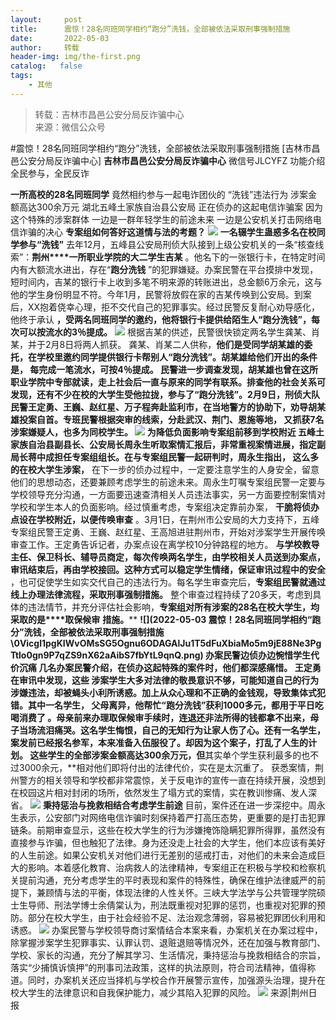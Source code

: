 ```yaml
---
layout:     post
title:      震惊！28名同班同学相约“跑分”洗钱，全部被依法采取刑事强制措施
date:       2022-05-03
author:     转载
header-img: img/the-first.png
catalog:   false
tags:
    - 其他
---
```


<blockquote><p>转载：吉林市昌邑公安分局反诈骗中心<br>
来源：微信公众号</p></blockquote>

#震惊！28名同班同学相约“跑分”洗钱，全部被依法采取刑事强制措施
[吉林市昌邑公安分局反诈骗中心]
**吉林市昌邑公安分局反诈骗中心**
微信号JLCYFZ
功能介绍全民参与，全民反诈

**一所高校的28名同班同学**
竟然相约参与一起电诈团伙的
“洗钱”违法行为
涉案金额高达300余万元
湖北五峰土家族自治县公安局
正在侦办的这起电信诈骗案
因为这个特殊的涉案群体
一边是一群年轻学生的前途未来
一边是公安机关打击网络电信诈骗的决心
**专案组如何答好这道情与法的考题？**
![]({{site.baseurl}}/postimg/xoF9WXogE902Ms4mnh8gXgic0WZibfc8Tqz2ibCkiaMDcviaZ5K8exicaYiaL48nyC13EJVIpPA7jlicIYg0nLPl1PEribw.png)
**一名辍学生蛊惑多名在校同学参与“洗钱”**
去年12月，五峰县公安局刑侦大队接到上级公安机关的一条“核查线索”：**荆州****一所职业学院的大二学生吉某**
。他名下的一张银行卡，在特定时间内有大额流水进出，存在“**跑分洗钱**
”的犯罪嫌疑。办案民警在平台摸排中发现，短时间内，吉某的银行卡上收到多笔不明来源的转账进出，总金额6万余元，这与他的学生身份明显不符。今年1月，民警将放假在家的吉某传唤到公安局。到案后，XX抱着侥幸心理，拒不交代自己的犯罪事实。经过民警反复耐心劝导感化，他终于承认
**，受两名同班同学的邀约，他将银行卡提供给陌生人“跑分洗钱”，每次可以按流水的3％提成。**
![]({{site.baseurl}}/postimg/45W67kC0RkadGIyZJicE0hC3hUJibCLd2DAmeHpJNdfxlkBTvMJ2b7wNk9Odfop7tcUsEVoFiaRQgEMNEuqrgOx2w.png)
根据吉某的供述，民警很快锁定两名学生龚某、肖某，并于2月8日将两人抓获。
龚某、肖某二人供称，**他们是受同学胡某雄的委托，**在学校里邀约同学提供银行卡帮别人“跑分洗钱”。胡某雄给他们开出的条件是，
**每完成一笔流水，可按4％提成。**
民警进一步调查发现，胡某雄也曾在这所职业学院中专部就读，走上社会后一直与原来的同学有联系。排查他的社会关系可发现，还有不少在校的大学生受他拉拢，参与了“跑分洗钱”。2月9日，刑侦大队民警王定勇、王巍、赵红星、万子程奔赴监利市，在当地警方的协助下，劝导胡某雄投案自首。专班民警根据突审的线索，分赴武汉、荆门、恩施等地，
**又抓获7名涉案嫌疑人，也多为同校学生。**
![]({{site.baseurl}}/postimg/du7LRiaKPliaKmiaic2wqFuvbjznTEC5lZTABDlLUDKVQuNDMVKrG9YlevMggqtksvCIKAaicldI6h6oVuuc2UMCmRA.png)
**为降低负面影响专案组前移到学校附近**
五峰土家族自治县副县长、公安局长周永生听取案情汇报后，非常重视案情进展，指定副局长蒋中成担任专案组组长。在与专案组民警一起研判时，周永生指出，
**这么多的在校大学生涉案****，**
在下一步的侦办过程中，一定要注意学生的人身安全，留意他们的思想动态，还要兼顾考虑学生的前途未来。周永生叮嘱专案组民警一定要与学校领导充分沟通，一方面要迅速查清相关人员违法事实，另一方面要控制案情对学校和学生本人的负面影响。经过慎重考虑，专案组决定靠前办案，
**干脆将侦办点设在学校附近，以便传唤审查**
。3月1日，在荆州市公安局的大力支持下，五峰专案组民警王定勇、王巍、赵红星、王高旭进驻荆州市，开始对涉案学生开展传唤审查工作。王定勇告诉记者，办案点设在离学校10分钟路程的地方。
**与学校教导主任、保卫科长、辅导员商定，每次传唤两名学生，由学校相关人员送到办案点，审讯结束后，再由学校接回。这种方式可以稳定学生情绪，保证审讯过程中的安全**
，也可促使学生如实交代自己的违法行为。每名学生审查完后，**专案组民警就通过线上办理法律流程，采取刑事强制措施。**
整个审查过程持续了20多天，考虑到具体的违法情节，并充分评估社会影响，**专案组对所有涉案的28名在校大学生，均采取的是****取保候审**
**措施。****
**![](2022-05-03
震惊！28名同班同学相约“跑分”洗钱，全部被依法采取刑事强制措施\\0Vicgl1pgKIWvOMsSG5Ognu6ODAGAlJu1T5dFuXbiaMo5m9jE88Ne3PgTtlo0gn9P7qZS9nX62aAibS7fbYtL9qnQ.png)
**办案民警边侦办边惋惜学生代价沉痛**
几名办案民警介绍，**在侦办这起特殊的案件时，他们都深感痛惜**。
王定勇在审讯中发现，这些
**涉案学生大多对法律的敬畏意识不够，可能知道自己的行为涉嫌违法，却被蝇头小利所诱惑。加上从众心理和不正确的金钱观，导致集体式犯错**。其中一名学生，
**父母离异，他帮忙“跑分洗钱”获利1000多元，都用于平日吃喝消费了**
。母亲前来办理取保候审手续时，连退还非法所得的钱都拿不出来，母子当场流泪痛哭。这名学生悔恨，自己的无知行为让家人伤了心。还有一名学生，
**案发前已经报名参军，本来准备入伍服役了。却因为这个案子，打乱了人生的计划。**
这些学生的全部涉案金额高达300余万元，但**其实单个学生获利最多的也不过3000余元，**相对他们即将付出的法律代价，实在是太沉重了。
获悉案情，荆州警方的相关领导和学校都非常震惊，关于反电诈的宣传一直在持续开展，没想到在校园这片相对封闭的场所，依然发生了塌方式的案情，实在教训惨痛、发人深省。
![]({{site.baseurl}}/postimg/qryaibC6Q0s9Y91nOPLSHWQ8ic8jkbexnWxaMDnocrDstPXNWjbEGyWlVicmQyoRRfM9AaHjD0Z0j1OibYbQlb04hA.png)
**秉持惩治与挽救相结合考虑学生前途**
目前，案件还在进一步深挖中。周永生表示，公安部门对网络电信诈骗时刻保持着严打高压态势，更重要的是打击犯罪链条。前期审查显示，这些在校大学生的行为涉嫌掩饰隐瞒犯罪所得罪，虽然没有直接参与诈骗，但也触犯了法律。身为还没走上社会的大学生，他们本应该有美好的人生前途。如果公安机关对他们进行无差别的惩戒打击，对他们的未来会造成巨大的影响。本着感化教育、治病救人的法律精神，专案组正在积极与学校和检察机关提前沟通，充分考虑学生的平时表现和案件的特殊性，确保在维护法律威严的前提下，兼顾情与法的平衡，体现法律的人性关怀。三峡大学法学与公共管理学院硕士生导师、刑法学博士余倩棠认为，刑法既重视对犯罪的惩罚，也重视对犯罪的预防。部分在校大学生，由于社会经验不足、法治观念薄弱，容易被犯罪团伙利用和诱惑。
![]({{site.baseurl}}/postimg/jSC6UQZBSibrH9LGWRWOPYNIicPTDtkiaiaUhvmL6udUT2iad19P1D8drwblE6qd5yzRx9NUvno3VexDXWw2q8b6UjA.jpeg)
办案民警与学校领导商讨案情结合本案来看，办案机关在办案过程中，除掌握涉案学生犯罪事实、认罪认罚、退赃退赔等情况外，还在加强与教育部门、学校、家长的沟通，充分了解其学习、生活情况，秉持惩治与挽救相结合的宗旨，落实“少捕慎诉慎押”的刑事司法政策，这样的执法原则，符合司法精神，值得称道。同时，办案机关还应当择机与学校合作开展警示宣传，加强源头治理，提升在校大学生的法律意识和自我保护能力，减少其陷入犯罪的风险。
![]({{site.baseurl}}/postimg/7f48KExj8S5r2SoPGyAOBicw10ceBIVvVyAZKyXZwOMhprgf3NnMPSWTyzkYmZdk4yWdHpCzz9cCQXib3ubBvAOA.jpeg)
来源|荆州日报
